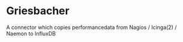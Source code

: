 # Griesbacher
A connector which copies performancedata from Nagios / Icinga(2) / Naemon to InfluxDB
